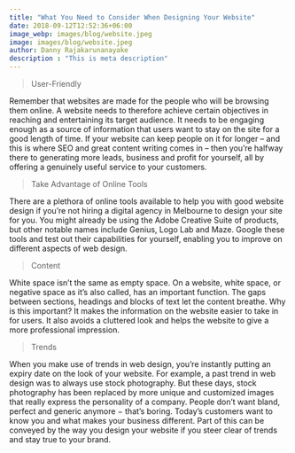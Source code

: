 ```yaml
---
title: "What You Need to Consider When Designing Your Website"
date: 2018-09-12T12:52:36+06:00
image_webp: images/blog/website.jpeg
image: images/blog/website.jpeg
author: Danny Rajakarunanayake
description : "This is meta description"
---
```


> User-Friendly

Remember that websites are made for the people who will be browsing them online. A website needs to therefore achieve certain objectives in reaching and entertaining its target audience. It needs to be engaging enough as a source of information that users want to stay on the site for a good length of time. If your website can keep people on it for longer – and this is where SEO and great content writing comes in – then you’re halfway there to generating more leads, business and profit for yourself, all by offering a genuinely useful service to your customers.

> Take Advantage of Online Tools

There are a plethora of online tools available to help you with good website design if you’re not hiring a digital agency in Melbourne to design your site for you. You might already be using the Adobe Creative Suite of products, but other notable names include Genius, Logo Lab and Maze. Google these tools and test out their capabilities for yourself, enabling you to improve on different aspects of web design.


> Content

White space isn’t the same as empty space. On a website, white space, or negative space as it’s also called, has an important function. The gaps between sections, headings and blocks of text let the content breathe. Why is this important? It makes the information on the website easier to take in for users. It also avoids a cluttered look and helps the website to give a more professional impression.

> Trends

When you make use of trends in web design, you’re instantly putting an expiry date on the look of your website. For example, a past trend in web design was to always use stock photography. But these days, stock photography has been replaced by more unique and customized images that really express the personality of a company. People don’t want bland, perfect and generic anymore − that’s boring. Today’s customers want to know you and what makes your business different. Part of this can be conveyed by the way you design your website if you steer clear of trends and stay true to your brand.